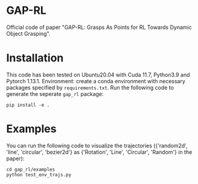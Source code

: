# GAP-RL

Official code of paper "GAP-RL: Grasps As Points for RL Towards Dynamic Object Grasping".

# Installation
This code has been tested on Ubuntu20.04 with Cuda 11.7, Python3.9 and Pytorch 1.13.1.
Environment: create a conda environment with necessary packages specified by `requirements.txt`.
Run the following code to generate the seperate `gap_rl` package:
```shell
pip install -e .
```

# Examples
You can run the following code to visualize the trajectories 
({'random2d', 'line', 'circular', 'bezier2d'} as {'Rotation', 'Line', 'Circular', 'Random'} in the paper):
```shell :
cd gap_rl/examples
python test_env_trajs.py
```

